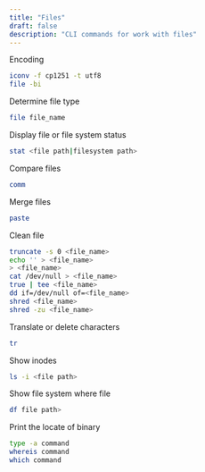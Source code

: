 ```yaml
---
title: "Files"
draft: false
description: "CLI commands for work with files"
---
```


Encoding

```bash
iconv -f cp1251 -t utf8
file -bi
```

Determine file type

```bash
file file_name
```

Display file or file system status

```bash
stat <file path|filesystem path>
```

Compare files

```bash
comm
```

Merge files

```bash
paste
```

Clean file

```bash
truncate -s 0 <file_name>
echo '' > <file_name>
> <file_name>
cat /dev/null > <file_name>
true | tee <file_name>
dd if=/dev/null of=<file_name>
shred <file_name>
shred -zu <file_name>
```

Translate or delete characters

```bash
tr
```

Show inodes

```bash
ls -i <file path>
```

Show file system where file

```bash
df file path>
```

Print the locate of binary

```bash
type -a command
whereis command
which command
```
